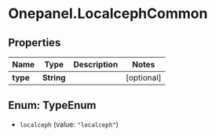 # Onepanel.LocalcephCommon

## Properties
Name | Type | Description | Notes
------------ | ------------- | ------------- | -------------
**type** | **String** |  | [optional] 


<a name="TypeEnum"></a>
## Enum: TypeEnum


* `localceph` (value: `"localceph"`)




